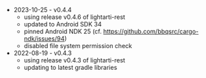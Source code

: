 - 2023-10-25 - v0.4.4
    - using release v0.4.6 of lightarti-rest
    - updated to Android SDK 34
    - pinned Android NDK 25 (cf. https://github.com/bbqsrc/cargo-ndk/issues/94)
    - disabled file system permission check
- 2022-08-19 - v0.4.3
    - using release v0.4.3 of lightarti-rest
    - updating to latest gradle libraries
